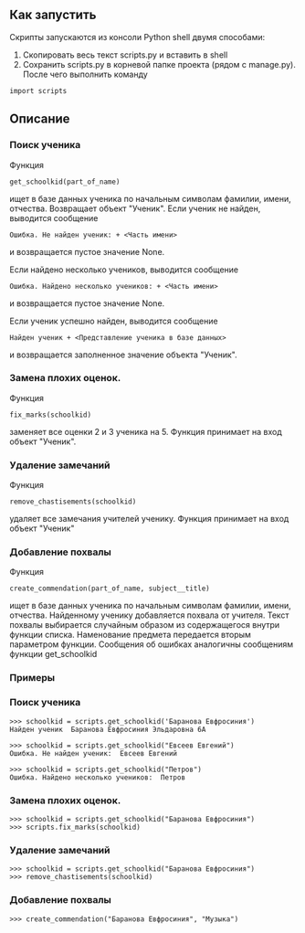 ## Как запустить
Скрипты запускаются из консоли Python shell двумя способами:
1. Скопировать весь текст scripts.py и вставить в shell
2. Сохранить scripts.py в корневой папке проекта (рядом с manage.py). После чего выполнить команду
```
import scripts
```
## Описание
### Поиск ученика
Функция
```
get_schoolkid(part_of_name)
```
ищет в базе данных ученика по начальным символам фамилии, имени, отчества. Возвращает объект "Ученик".
Если ученик не найден, выводится сообщение 
```
Ошибка. Не найден ученик: + <Часть имени>
```
и возвращается пустое значение None.


Если найдено несколько учеников, выводится сообщение 
```
Ошибка. Найдено несколько учеников: + <Часть имени>
```
и возвращается пустое значение None.


Если ученик успешно найден, выводится сообщение 
```
Найден ученик + <Представление ученика в базе данных>
```
и возвращается заполненное значение объекта "Ученик".
### Замена плохих оценок.
Функция
```
fix_marks(schoolkid)
```
заменяет все оценки 2 и 3 ученика на 5. Функция принимает на вход объект "Ученик".

### Удаление замечаний
Функция
```
remove_chastisements(schoolkid)
```
удаляет все замечания учителей ученику. Функция принимает на вход объект "Ученик"
### Добавление похвалы
Функция
```
create_commendation(part_of_name, subject__title)
```
ищет в базе данных ученика по начальным символам фамилии, имени, отчества. Найденному ученику добавляется похвала от учителя. Текст похвалы выбирается случайным образом из содержащегося внутри функции списка. Наменование предмета передается вторым параметром функции.
Сообщения об ошибках аналогичны сообщениям функции get_schoolkid
### Примеры
### Поиск ученика
```
>>> schoolkid = scripts.get_schoolkid('Баранова Евфросиния')
Найден ученик  Баранова Евфросиния Эльдаровна 6А

>>> schoolkid = scripts.get_schoolkid("Евсеев Евгений") 
Ошибка. Не найден ученик:  Евсеев Евгений

>>> schoolkid = scripts.get_schoolkid("Петров")         
Ошибка. Найдено несколько учеников:  Петров
```
### Замена плохих оценок.
```
>>> schoolkid = scripts.get_schoolkid("Баранова Евфросиния")
>>> scripts.fix_marks(schoolkid)
```

### Удаление замечаний
```
>>> schoolkid = scripts.get_schoolkid("Баранова Евфросиния")
>>> remove_chastisements(schoolkid)
```
### Добавление похвалы
```
>>> create_commendation("Баранова Евфросиния", "Музыка")
```
